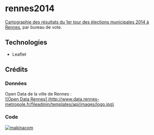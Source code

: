 rennes2014
============

[Cartographie des résultats du 1er tour des élections municipales 2014 à Rennes](http://makinacorpus.github.io/rennes2014/), par bureau de vote.

## Technologies

* Leaflet

## Crédits

### Données
Open Data de la ville de Rennes :  
[![Open Data Rennes] (http://www.data.rennes-metropole.fr/fileadmin/templates/api/images/logo.jpg)](http://www.data.rennes-metropole.fr/les-donnees/catalogue/?tx_icsopendatastore_pi1[uid]=261)

### Code

[![makinacom](http://depot.makina-corpus.org/public/logo.gif)](http://makina-corpus.com)


